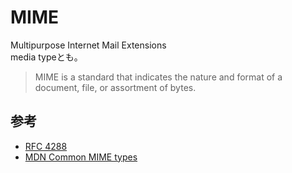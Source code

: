 # MIME

Multipurpose Internet Mail Extensions  
media typeとも。



> MIME is a standard that indicates the nature and format of a document, file, or assortment of bytes.



## 参考

* [RFC 4288](https://tools.ietf.org/html/rfc6838)
* [MDN Common MIME types](https://developer.mozilla.org/en-US/docs/Web/HTTP/Basics_of_HTTP/MIME_types/Common_types)

